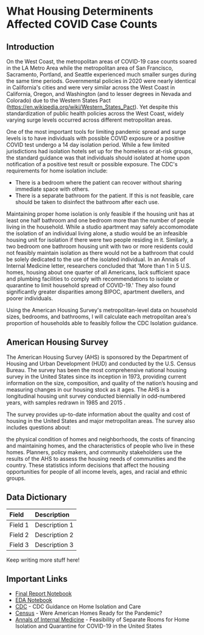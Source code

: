 # What Housing Determinents Affected COVID Case Counts  

## Introduction

On the West Coast, the metropolitan areas of COVID-19 case counts soared in the LA Metro Area while the metropolitan area of San Francisco, Sacramento, Portland, and Seattle experienced much smaller surges during the same time periods. Governmental policies in 2020 were nearly identical in California's cities and were very similar across the West Coast in California, Oregon, and Washington (and to lesser degrees in Nevada and Colorado) due to the Western States Pact (https://en.wikipedia.org/wiki/Western_States_Pact). Yet despite this standardization of public health policies across the West Coast, widely varying surge levels occurred across different metropolitan areas. 

One of the most important tools for limiting pandemic spread and surge levels is to have individuals with possible COVID exposure or a positive COVID test undergo a 14 day isolation period. While a few limited jurisdictions had isolation hotels set up for the homeless or at-risk groups, the standard guidance was that individuals should isolated at home upon notification of a positive test result or possible exposure. The CDC's requirements for home isolation include:

* There is a bedroom where the patient can recover without sharing immediate space with others.
* There is a separate bathroom for the patient. If this is not feasible, care should be taken to disinfect the bathroom after each use.

Maintaining proper home isolation is only feasible if the housing unit has at least one half bathroom and one bedroom more than the number of people living in the household. While a studio apartment may safely accomomodate the isolation of an individual living alone, a studio would be an infeasible housing unit for isolation if there were two people residing in it. Similarly, a two bedroom one bathroom housing unit with two or more residents could not feasibly maintain isolation as there would not be a bathroom that could be solely dedicated to the use of the isolated individual. In an Annals of Internal Medicine letter, researchers concluded that 'More than 1 in 5 U.S. homes, housing about one quarter of all Americans, lack sufficient space and plumbing facilities to comply with recommendations to isolate or quarantine to limit household spread of COVID-19.' They also found significantly greater disparities among BIPOC, apartment dwellers, and poorer individuals. 

Using the American Housing Survey's metropolitan-level data on household sizes, bedrooms, and bathrooms, I will calculate each metropolitan area's proportion of households able to feasibly follow the CDC Isolation guidance. 

## American Housing Survey
The American Housing Survey (AHS) is sponsored by the Department of Housing and Urban Development (HUD) and conducted by the U.S. Census Bureau. The survey has been the most comprehensive national housing survey in the United States since its inception in 1973, providing current information on the size, composition, and quality of the nation’s housing and measuring changes in our housing stock as it ages. The AHS is a longitudinal housing unit survey conducted biennially in odd-numbered years, with samples redrawn in 1985 and 2015 .

The survey provides up-to-date information about the quality and cost of housing in the United States and major metropolitan areas. The survey also includes questions about:

the physical condition of homes and neighborhoods,
the costs of financing and maintaining homes, and
the characteristics of people who live in these homes.
Planners, policy makers, and community stakeholders use the results of the AHS to assess the housing needs of communities and the country.  These statistics inform decisions that affect the housing opportunities for people of all income levels, ages, and racial and ethnic groups.


## Data Dictionary

| Field | Description |
| :--- | :--- |
| Field 1 | Description 1 |
| Field 2 | Description 2 |
| Field 3 | Description 3 |

Keep writing more stuff here!

## Important Links

* [Final Report Notebook](report.ipynb)
* [EDA Notebook](eda.ipynb)
* [CDC](https://www.cdc.gov/coronavirus/2019-ncov/hcp/guidance-home-care.html) - CDC Guidance on Home Isolation and Care 
* [Census](https://www.census.gov/library/stories/2021/04/were-american-homes-ready-for-the-pandemic.html?utm_campaign=20210413msacos1ccstors&utm_medium=email&utm_source=govdelivery) - Were American Homes Ready for the Pandemic?
* [Annals of Internal Medicine](https://www.acpjournals.org/doi/10.7326/M20-4331) - Feasibility of Separate Rooms for Home Isolation and Quarantine for COVID-19 in the United States
